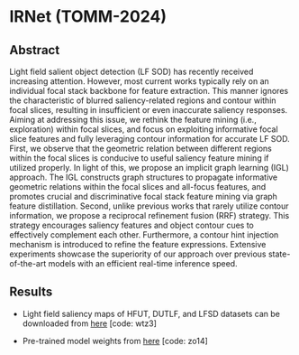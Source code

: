 # IRNet (TOMM-2024)


## Abstract
Light field salient object detection (LF SOD) has recently received increasing attention. However, most current works typically rely on an individual focal stack backbone for feature extraction. This manner ignores the characteristic of blurred saliency-related regions and contour within focal slices, resulting in insufficient or even inaccurate saliency responses. Aiming at addressing this issue, we rethink the feature mining (i.e., exploration) within focal slices, and focus on exploiting informative focal slice features and fully leveraging contour information for accurate LF SOD. First, we observe that the geometric relation between different regions within the focal slices is conducive to useful saliency feature mining if utilized properly. In light of this, we propose an implicit graph learning (IGL) approach. The IGL constructs graph structures to propagate informative geometric relations within the focal slices and all-focus features, and promotes crucial and discriminative focal stack feature mining via graph feature distillation. Second, unlike previous works that rarely utilize contour information, we propose a reciprocal refinement fusion (RRF) strategy. This strategy encourages saliency features and object contour cues to effectively complement each other. Furthermore, a contour hint injection mechanism is introduced to refine the feature expressions. Extensive experiments showcase the superiority of our approach over previous state-of-the-art models with an efficient real-time inference speed. 

## Results
* Light field saliency maps of HFUT, DUTLF, and LFSD datasets can be downloaded from [here](https://pan.baidu.com/s/1QvbKM_t2SMaQKL6sh5HqXw) [code: wtz3]  

* Pre-trained model weights from [here](https://pan.baidu.com/s/1Lk-rxJo6swf3sjW2t6nf5Q) [code: zo14]
